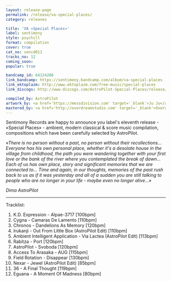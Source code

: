 ```yaml
---
layout: release-page
permalink: /release/va-special-places/
category: releases

title: 'VA «Special Places»'
label: sentimony
style: psychill
format: compilation
cover: true
cat_no: sencd011
tracks_no: 12
coming_soon: 
popular: true

bandcamp_id: 64124286
link_bandcamp: https://sentimony.bandcamp.com/album/va-special-places
link_ektoplazm: http://www.ektoplazm.com/free-music/special-places
link_discogs: http://www.discogs.com/AstroPilot-Special-Places/release/3517621

compiled_by: AstroPilot
artwork_by: <a href='https://messdivision.com' target='_blank'>Ju Ju</a>
mastered_by: <a href='http://overdreamstudio.com' target='_blank'>Overdream Studio</a>
---
```


Sentimony Records are happy to announce you label's eleventh release - «Special Places» - ambient, modern classical & score music compilation, compositions which have been carefully selected by AstroPilot.

_«There is no person without a past, no person without their recollections... Everyone has his own personal place, whether it's a desolate house in the village from childhood, the path you were wandering together with your first love or the bank of the river where you contemplated the break of dawn... Each of us has own place, story and significant memories that we are connected to... Time and again, in our thoughts, memories of the past rush back to us as if it was yesterday and all of a sudden you are still talking to people who are no longer in your life - maybe even no longer alive...»_

_Dima AstroPilot_

---
Tracklist:

01. K.D. Expression - Alpae-3717 [100bpm]
02. Cygna - Camaras De Lamento [110bpm]
03. Chronos - Dandelions As Memory [120bpm]
04. Irukanji - Out From Little Box (AstroPilot Edit) [110bpm]
05. Ambient Intelligent Application - Via Lactea (AstroPilot Edit) [113bpm]
06. Rabitza - Port [120bpm]
07. AstroPilot - Svoboda [120bpm]
08. Access To Arasaka - AUG [115bpm]
09. Field Rotation - Disappear [130bpm]
10. Nexar - Jewel (AstroPilot Edit) [85bpm]
11. 36 - A Final Thought [119bpm]
12. Eguana - A Moment Of Madness [80bpm]
